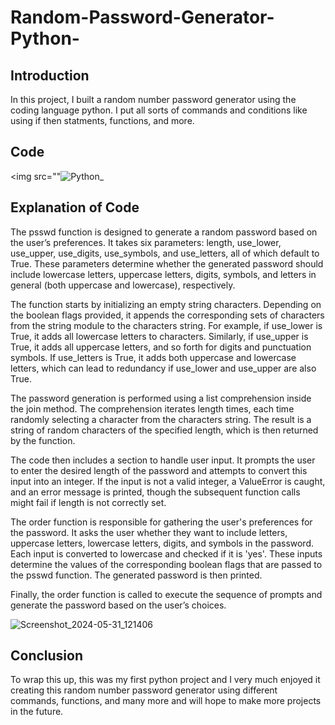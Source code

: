 # Random-Password-Generator-Python-

## Introduction

In this project, I built a random number password generator using the coding language python. I put all sorts of commands and conditions like using if then statments, functions, and more.

## Code

<img src=""![Python_](https://github.com/BrandenNet/Random-Password-Generator-Python-/assets/136115822/f52bd856-c7c7-42b5-af4f-9b8887b422cf)
></a>

## Explanation of Code

The psswd function is designed to generate a random password based on the user’s preferences. It takes six parameters: length, use_lower, use_upper, use_digits, use_symbols, and use_letters, all of which default to True. These parameters determine whether the generated password should include lowercase letters, uppercase letters, digits, symbols, and letters in general (both uppercase and lowercase), respectively.

The function starts by initializing an empty string characters. Depending on the boolean flags provided, it appends the corresponding sets of characters from the string module to the characters string. For example, if use_lower is True, it adds all lowercase letters to characters. Similarly, if use_upper is True, it adds all uppercase letters, and so forth for digits and punctuation symbols. If use_letters is True, it adds both uppercase and lowercase letters, which can lead to redundancy if use_lower and use_upper are also True.

The password generation is performed using a list comprehension inside the join method. The comprehension iterates length times, each time randomly selecting a character from the characters string. The result is a string of random characters of the specified length, which is then returned by the function.

The code then includes a section to handle user input. It prompts the user to enter the desired length of the password and attempts to convert this input into an integer. If the input is not a valid integer, a ValueError is caught, and an error message is printed, though the subsequent function calls might fail if length is not correctly set.

The order function is responsible for gathering the user's preferences for the password. It asks the user whether they want to include letters, uppercase letters, lowercase letters, digits, and symbols in the password. Each input is converted to lowercase and checked if it is 'yes'. These inputs determine the values of the corresponding boolean flags that are passed to the psswd function. The generated password is then printed.

Finally, the order function is called to execute the sequence of prompts and generate the password based on the user’s choices. 


![Screenshot_2024-05-31_121406](https://github.com/BrandenNet/Random-Password-Generator-Python-/assets/136115822/3249ffaa-d0f9-4639-ab01-cac9e3c2996b)


## Conclusion

To wrap this up, this was my first python project and I very much enjoyed it creating this random number password generator using different commands, functions, and many more and will hope to make more projects in the future.
